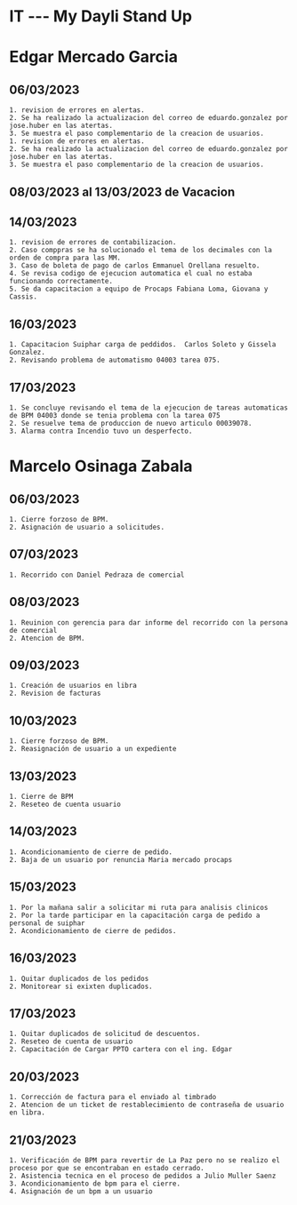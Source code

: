 # IT --- My Dayli Stand Up

# Edgar Mercado Garcia

## 06/03/2023
    1. revision de errores en alertas.
    2. Se ha realizado la actualizacion del correo de eduardo.gonzalez por jose.huber en las atertas.
    3. Se muestra el paso complementario de la creacion de usuarios.
    1. revision de errores en alertas.
    2. Se ha realizado la actualizacion del correo de eduardo.gonzalez por jose.huber en las atertas.
    3. Se muestra el paso complementario de la creacion de usuarios.
## 08/03/2023 al 13/03/2023 de Vacacion
## 14/03/2023
    1. revision de errores de contabilizacion.
    2. Caso comppras se ha solucionado el tema de los decimales con la orden de compra para las MM.
    3. Caso de boleta de pago de carlos Emmanuel Orellana resuelto.
    4. Se revisa codigo de ejecucion automatica el cual no estaba funcionando correctamente.
    5. Se da capacitacion a equipo de Procaps Fabiana Loma, Giovana y Cassis.
## 16/03/2023
    1. Capacitacion Suiphar carga de peddidos.  Carlos Soleto y Gissela Gonzalez.
    2. Revisando problema de automatismo 04003 tarea 075.

## 17/03/2023
    1. Se concluye revisando el tema de la ejecucion de tareas automaticas de BPM 04003 donde se tenia problema con la tarea 075
    2. Se resuelve tema de produccion de nuevo articulo 00039078.
    3. Alarma contra Incendio tuvo un desperfecto.
    


# Marcelo Osinaga Zabala

## 06/03/2023
    1. Cierre forzoso de BPM.
    2. Asignación de usuario a solicitudes.

## 07/03/2023
    1. Recorrido con Daniel Pedraza de comercial

## 08/03/2023
    1. Reuinion con gerencia para dar informe del recorrido con la persona de comercial
    2. Atencion de BPM.
## 09/03/2023
    1. Creación de usuarios en libra
    2. Revision de facturas
## 10/03/2023
    1. Cierre forzoso de BPM.
    2. Reasignación de usuario a un expediente
## 13/03/2023
    1. Cierre de BPM
    2. Reseteo de cuenta usuario
## 14/03/2023
    1. Acondicionamiento de cierre de pedido.
    2. Baja de un usuario por renuncia Maria mercado procaps
## 15/03/2023
    1. Por la mañana salir a solicitar mi ruta para analisis clinicos
    2. Por la tarde participar en la capacitación carga de pedido a personal de suiphar
    2. Acondicionamiento de cierre de pedidos.
## 16/03/2023
    1. Quitar duplicados de los pedidos
    2. Monitorear si exixten duplicados. 
## 17/03/2023
    1. Quitar duplicados de solicitud de descuentos.
    2. Reseteo de cuenta de usuario 
    2. Capacitación de Cargar PPTO cartera con el ing. Edgar
## 20/03/2023
    1. Corrección de factura para el enviado al timbrado
    2. Atencion de un ticket de restablecimiento de contraseña de usuario en libra.
## 21/03/2023
    1. Verificación de BPM para revertir de La Paz pero no se realizo el proceso por que se encontraban en estado cerrado.
    2. Asistencia tecnica en el proceso de pedidos a Julio Muller Saenz
    3. Acondicionamiento de bpm para el cierre.
    4. Asignación de un bpm a un usuario
    
